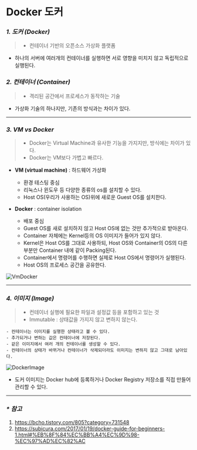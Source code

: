 # Docker 도커

### _1. 도커 (Docker)_
> - 컨테이너 기반의 오픈소스 가상화 플랫폼
* 하나의 서버에 여러개의 컨테이너를 실행하면 서로 영향을 미치지 않고 독립적으로 실행된다.

### _2. 컨테이너 (Container)_
> - 격리된 공간에서 프로세스가 동작하는 기술
* 가상화 기술의 하나지만, 기존의 방식과는 차이가 있다.

---

### _3. VM vs Docker_
> - Docker는 Virtual Machine과 유사한 기능을 가지지만, 방식에는 차이가 있다.  
> - Docker는 VM보다 가볍고 빠르다.

* **VM (virtual machine)** : 하드웨어 가상화
  * 환경 테스팅 중심
  * 리눅스나 윈도우 등 다양한 종류의 os를 설치할 수 있다.
  * Host OS(우리가 사용하는 OS)위에 새로운 Guest OS를 설치한다.

* **Docker** : container isolation
  * 배포 중심
  * Guest OS를 새로 설치하지 않고 Host OS에 없는 것만 추가적으로 받아온다.
  * Container 자체에는 Kernel등의 OS 이미지가 들어가 있지 않다.  
  * Kernel은 Host OS를 그대로 사용하되, Host OS와 Container의 OS의 다른 부분만 Container 내에 같이 Packing된다.
  * Container에서 명령어를 수행하면 실제로 Host OS에서 명령어가 실행된다.
  * Host OS의 프로세스 공간을 공유한다.

![VmDocker](https://subicura.com/assets/article_images/2017-01-19-docker-guide-for-beginners-1/vm-vs-docker.png "vm과 docker 비교")

---

### _4. 이미지 (Image)_ 
> - 컨테이너 실행에 필요한 파일과 설정값 등을 포함하고 있는 것  
> - Immutable : 상태값을 가지지 않고 변하지 않는다.

```
- 컨테이너는 이미지를 실행한 상태라고 볼 수 있다.
- 추가되거나 변하는 값은 컨테이너에 저장된다.
- 같은 이미지에서 여러 개의 컨테이너를 생성할 수 있다.
- 컨테이너의 상태가 바뀌거나 컨테이너가 삭제되더라도 이미지는 변하지 않고 그대로 남아있다.
```

![DockerImage](https://subicura.com/assets/article_images/2017-01-19-docker-guide-for-beginners-1/docker-image.png "도커 이미지")

* 도커 이미지는 Docker hub에 등록하거나 Docker Registry 저장소를 직접 만들어 관리할 수 있다. 

---

### _* 참고_
1. <https://bcho.tistory.com/805?category=731548>
1. <https://subicura.com/2017/01/19/docker-guide-for-beginners-1.html#%EB%8F%84%EC%BB%A4%EC%9D%98-%EC%97%AD%EC%82%AC>
